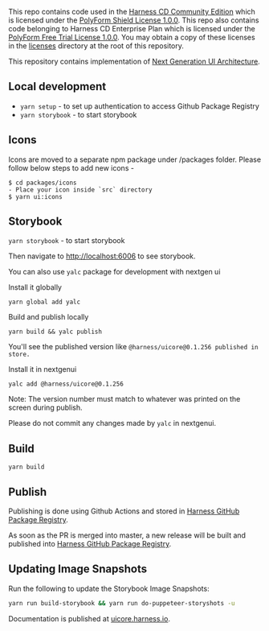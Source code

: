 This repo contains code used in the [Harness CD Community Edition](https://github.com/harness/harness-cd-community) which is licensed under the [PolyForm Shield License 1.0.0](./licenses/PolyForm-Shield-1.0.0.txt). This repo also contains code belonging to Harness CD Enterprise Plan which is licensed under the [PolyForm Free Trial License 1.0.0](./licenses/PolyForm-Free-Trial-1.0.0.txt). You may obtain a copy of these licenses in the [licenses](./licenses/) directory at the root of this repository.

This repository contains implementation of [Next Generation UI Architecture](https://docs.google.com/document/d/1oe_cHcDyYhwjJ6QZqyOIlpUWGgYyeCIBfUOdElg2rBg/edit#heading=h.41cp29fl3vvn).

## Local development

- `yarn setup` - to set up authentication to access Github Package Registry
- `yarn storybook` - to start storybook

## Icons

Icons are moved to a separate npm package under /packages folder. Please follow below steps to add new icons -

```
$ cd packages/icons
- Place your icon inside `src` directory
$ yarn ui:icons
```

## Storybook

`yarn storybook` - to start storybook

Then navigate to [http://localhost:6006](http://localhost:6006) to see storybook.

You can also use `yalc` package for development with nextgen ui

Install it globally

```
yarn global add yalc
```

Build and publish locally

```
yarn build && yalc publish
```

You'll see the published version like `@harness/uicore@0.1.256 published in store.`

Install it in nextgenui

```
yalc add @harness/uicore@0.1.256
```

Note: The version number must match to whatever was printed on the screen during publish.

Please do not commit any changes made by `yalc` in nextgenui.

## Build

`yarn build`

## Publish

Publishing is done using Github Actions and stored in [Harness GitHub Package Registry](https://github.com/orgs/wings-software/packages).

As soon as the PR is merged into master, a new release will be built and published into [Harness GitHub Package Registry](https://github.com/orgs/wings-software/packages).

## Updating Image Snapshots

Run the following to update the Storybook Image Snapshots:

```sh
yarn run build-storybook && yarn run do-puppeteer-storyshots -u
```

Documentation is published at [uicore.harness.io](http://uicore.harness.io/).
